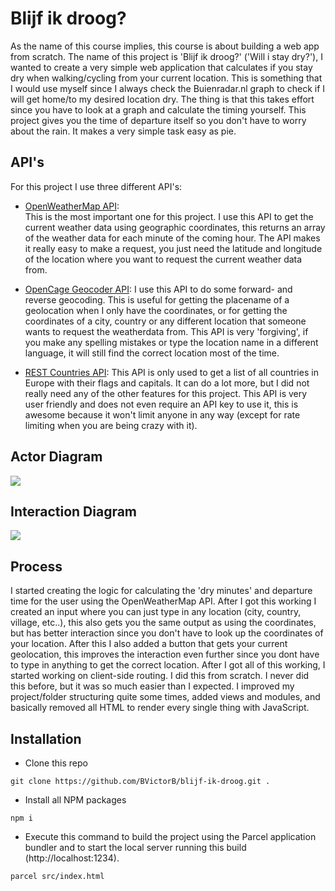 # Blijf ik droog?

As the name of this course implies, this course is about building a web app from scratch. The name of this project is 'Blijf ik droog?' ('Will i stay dry?'), I wanted to create a very simple web application that calculates if you stay dry when walking/cycling from your current location. This is something that I would use myself since I always check the Buienradar.nl graph to check if I will get home/to my desired location dry. The thing is that this takes effort since you have to look at a graph and calculate the timing yourself. This project gives you the time of departure itself so you don't have to worry about the rain. It makes a very simple task easy as pie.

## API's

For this project I use three different API's:

- [OpenWeatherMap API](https://openweathermap.org/api):  
This is the most important one for this project. I use this API to get the current weather data using geographic coordinates, this returns an array of the weather data for each minute of the coming hour. The API makes it really easy to make a request, you just need the latitude and longitude of the location where you want to request the current weather data from. 

- [OpenCage Geocoder API](https://opencagedata.com/):
I use this API to do some forward- and reverse geocoding. This is useful for getting the placename of a geolocation when I only have the coordinates, or for getting the coordinates of a city, country or any different location that someone wants to request the weatherdata from. This API is very 'forgiving', if you make any spelling mistakes or type the location name in a different language, it will still find the correct location most of the time.

- [REST Countries API](https://restcountries.eu/):
This API is only used to get a list of all countries in Europe with their flags and capitals. It can do a lot more, but I did not really need any of the other features for this project. This API is very user friendly and does not even require an API key to use it, this is awesome because it won't limit anyone in any way (except for rate limiting when you are being crazy with it).

## Actor Diagram

![](https://user-images.githubusercontent.com/10921830/109519044-285b4b00-7aab-11eb-8471-f55a71d9fa2c.png)

## Interaction Diagram

![](https://user-images.githubusercontent.com/10921830/109535340-bdb30b00-7abc-11eb-94f9-82bc2f5b19e3.png)

## Process

I started creating the logic for calculating the 'dry minutes' and departure time for the user using the OpenWeatherMap API. After I got this working I created an input where you can just type in any location (city, country, village, etc..), this also gets you the same output as using the coordinates, but has better interaction since you don't have to look up the coordinates of your location. After this I also added a button that gets your current geolocation, this improves the interaction even further since you dont have to type in anything to get the correct location. 
After I got all of this working, I started working on client-side routing. I did this from scratch. I never did this before, but it was so much easier than I expected. I improved my project/folder structuring quite some times, added views and modules, and basically removed all HTML to render every single thing with JavaScript.

## Installation

- Clone this repo
```
git clone https://github.com/BVictorB/blijf-ik-droog.git .
```
- Install all NPM packages
```
npm i
```
- Execute this command to build the project using the Parcel application bundler and to start the local server running this build (http://localhost:1234).
```
parcel src/index.html
```
